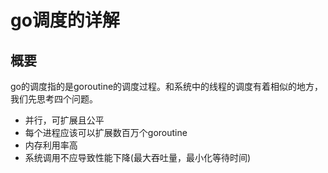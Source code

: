 # go调度的详解
## 概要
go的调度指的是goroutine的调度过程。和系统中的线程的调度有着相似的地方，我们先思考四个问题。
- 并行，可扩展且公平
- 每个进程应该可以扩展数百万个goroutine
- 内存利用率高
- 系统调用不应导致性能下降(最大吞吐量，最小化等待时间)